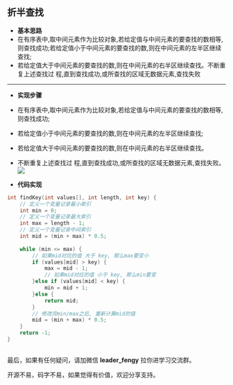 ## 折半查找

- **基本思路**
- 在有序表中,取中间元素作为比较对象,若给定值与中间元素的要查找的数相等,则查找成功;若给定值小于中间元素的要查找的数,则在中间元素的左半区继续查找;
- 若给定值大于中间元素的要查找的数,则在中间元素的右半区继续查找。不断重复上述查找过 程,直到查找成功,或所查找的区域无数据元素,查找失败

---

- **实现步骤**
- 在有序表中,取中间元素作为比较对象,若给定值与中间元素的要查找的数相等,则查找成功;
- 若给定值小于中间元素的要查找的数,则在中间元素的左半区继续查找;
- 若给定值大于中间元素的要查找的数,则在中间元素的右半区继续查找。
- 不断重复上述查找过 程,直到查找成功,或所查找的区域无数据元素,查找失败。
  ![](https://img-blog.csdnimg.cn/img_convert/b394e0af450fe9756414a64877b3b0f3.png)

- **代码实现**

```c
int findKey(int values[], int length, int key) {
    // 定义一个变量记录最小索引
    int min = 0;
    // 定义一个变量记录最大索引
    int max = length - 1;
    // 定义一个变量记录中间索引
    int mid = (min + max) * 0.5;
    
    while (min <= max) {
        // 如果mid对应的值 大于 key, 那么max要变小
        if (values[mid] > key) {
            max = mid - 1;
            // 如果mid对应的值 小于 key, 那么min要变
        }else if (values[mid] < key) {
            min = mid + 1;
        }else {
            return mid;
        }
        // 修改完min/max之后, 重新计算mid的值
        mid = (min + max) * 0.5;
    }
    return -1;
}
```

## 

最后，如果有任何疑问，请加微信 **leader_fengy** 拉你进学习交流群。

开源不易，码字不易，如果觉得有价值，欢迎分享支持。
